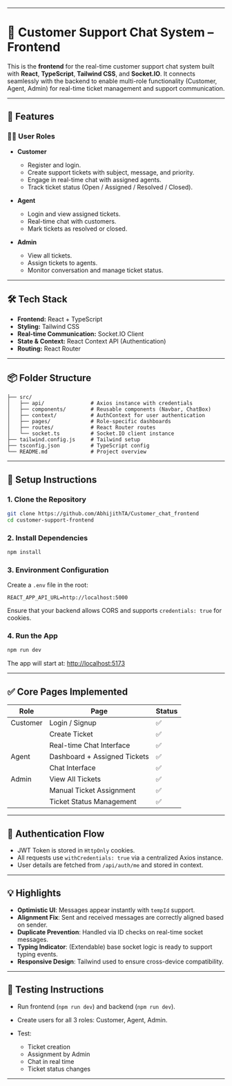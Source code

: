 

---

# 💬 Customer Support Chat System – Frontend

This is the **frontend** for the real-time customer support chat system built with **React**, **TypeScript**, **Tailwind CSS**, and **Socket.IO**. It connects seamlessly with the backend to enable multi-role functionality (Customer, Agent, Admin) for real-time ticket management and support communication.

---

## 🚀 Features

### 🧑‍💼 User Roles

* **Customer**

  * Register and login.
  * Create support tickets with subject, message, and priority.
  * Engage in real-time chat with assigned agents.
  * Track ticket status (Open / Assigned / Resolved / Closed).

* **Agent**

  * Login and view assigned tickets.
  * Real-time chat with customers.
  * Mark tickets as resolved or closed.
 

* **Admin**

  * View all tickets.
  * Assign tickets to agents.
  * Monitor conversation and manage ticket status.

---

## 🛠️ Tech Stack

* **Frontend:** React + TypeScript
* **Styling:** Tailwind CSS
* **Real-time Communication:** Socket.IO Client
* **State & Context:** React Context API (Authentication)
* **Routing:** React Router

---

## 📦 Folder Structure

```
├── src/
│   ├── api/               # Axios instance with credentials
│   ├── components/        # Reusable components (Navbar, ChatBox)
│   ├── context/           # AuthContext for user authentication
│   ├── pages/             # Role-specific dashboards
│   ├── routes/            # React Router routes
│   └── socket.ts          # Socket.IO client instance
├── tailwind.config.js     # Tailwind setup
├── tsconfig.json          # TypeScript config
└── README.md              # Project overview
```

---



## 🔧 Setup Instructions

### 1. Clone the Repository

```bash
git clone https://github.com/AbhijithTA/Customer_chat_frontend
cd customer-support-frontend
```

### 2. Install Dependencies

```bash
npm install
```

### 3. Environment Configuration

Create a `.env` file in the root:

```env
REACT_APP_API_URL=http://localhost:5000
```

Ensure that your backend allows CORS and supports `credentials: true` for cookies.

### 4. Run the App

```bash
npm run dev
```

The app will start at: [http://localhost:5173](http://localhost:5173)

---

## ✅ Core Pages Implemented

| Role     | Page                         | Status |
| -------- | ---------------------------- | ------ |
| Customer | Login / Signup               | ✅      |
|          | Create Ticket                | ✅      |
|          | Real-time Chat Interface     | ✅      |
| Agent    | Dashboard + Assigned Tickets | ✅      |
|          | Chat Interface               | ✅      |
| Admin    | View All Tickets             | ✅      |
|          | Manual Ticket Assignment     | ✅      |
|          | Ticket Status Management     | ✅      |

---

## 🔐 Authentication Flow

* JWT Token is stored in `HttpOnly` cookies.
* All requests use `withCredentials: true` via a centralized Axios instance.
* User details are fetched from `/api/auth/me` and stored in context.

---

## 💡 Highlights

* **Optimistic UI**: Messages appear instantly with `tempId` support.
* **Alignment Fix**: Sent and received messages are correctly aligned based on sender.
* **Duplicate Prevention**: Handled via ID checks on real-time socket messages.
* **Typing Indicator**: (Extendable) base socket logic is ready to support typing events.
* **Responsive Design**: Tailwind used to ensure cross-device compatibility.

---

## 🧪 Testing Instructions

* Run frontend (`npm run dev`) and backend (`npm run dev`).
* Create users for all 3 roles: Customer, Agent, Admin.
* Test:

  * Ticket creation
  * Assignment by Admin
  * Chat in real time
  * Ticket status changes

---

